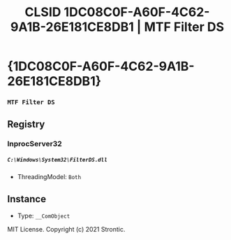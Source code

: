 ﻿---
title: "CLSID 1DC08C0F-A60F-4C62-9A1B-26E181CE8DB1 | MTF Filter DS"
excerpt: What is COM-Object CLSID 1DC08C0F-A60F-4C62-9A1B-26E181CE8DB1?
---

# {1DC08C0F-A60F-4C62-9A1B-26E181CE8DB1}

### `MTF Filter DS`

## Registry


### InprocServer32

##### `C:\Windows\System32\FilterDS.dll`
* ThreadingModel: `Both`

## Instance

* Type: `__ComObject`

MIT License. Copyright (c) 2021 Strontic.


